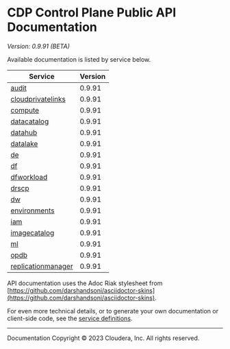 # CDP Control Plane Public API Documentation

*Version: 0.9.91 (BETA)*

Available documentation is listed by service below.

| Service | Version |
| --- | --- |
| [audit](./audit/index.html) | 0.9.91 |
| [cloudprivatelinks](./cloudprivatelinks/index.html) | 0.9.91 |
| [compute](./compute/index.html) | 0.9.91 |
| [datacatalog](./datacatalog/index.html) | 0.9.91 |
| [datahub](./datahub/index.html) | 0.9.91 |
| [datalake](./datalake/index.html) | 0.9.91 |
| [de](./de/index.html) | 0.9.91 |
| [df](./df/index.html) | 0.9.91 |
| [dfworkload](./dfworkload/index.html) | 0.9.91 |
| [drscp](./drscp/index.html) | 0.9.91 |
| [dw](./dw/index.html) | 0.9.91 |
| [environments](./environments/index.html) | 0.9.91 |
| [iam](./iam/index.html) | 0.9.91 |
| [imagecatalog](./imagecatalog/index.html) | 0.9.91 |
| [ml](./ml/index.html) | 0.9.91 |
| [opdb](./opdb/index.html) | 0.9.91 |
| [replicationmanager](./replicationmanager/index.html) | 0.9.91 |

API documentation uses the Adoc Riak stylesheet from
[https://github.com/darshandsoni/asciidoctor-skins](https://github.com/darshandsoni/asciidoctor-skins).

For even more technical details, or to generate your own documentation or client-side code, see the
[service definitions](swagger/).

----

Documentation Copyright © 2023 Cloudera, Inc. All rights reserved.

